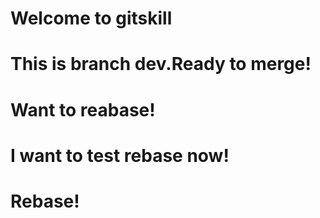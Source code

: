 # Welcome to gitskill
# This is branch dev.Ready to merge!
# Want to reabase!
# I want to test rebase now!
# Rebase!
